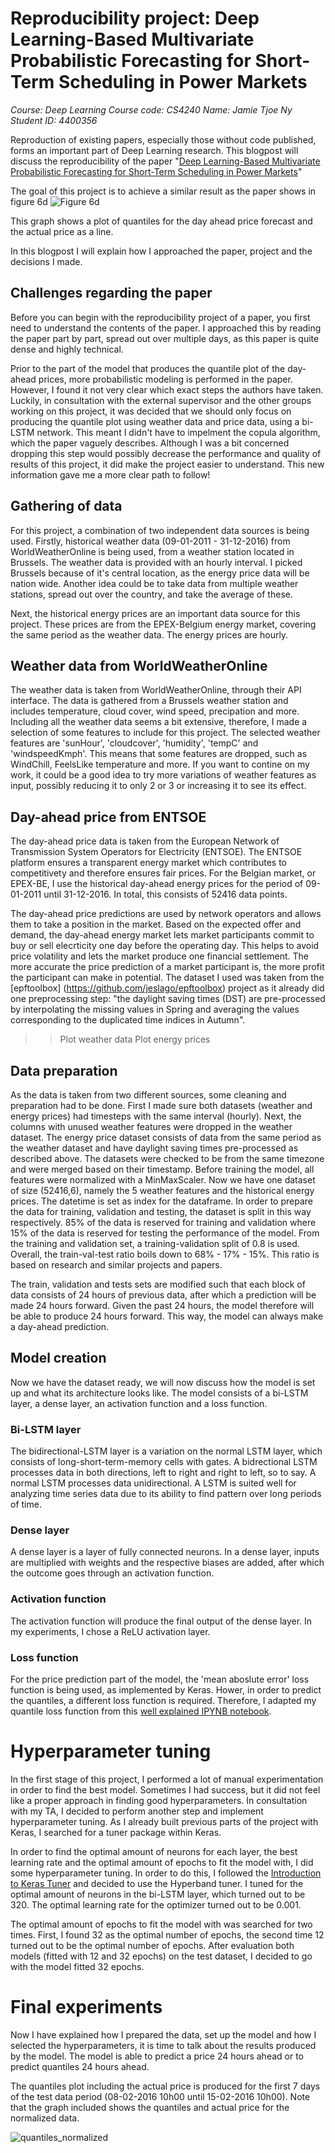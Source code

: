 # Reproducibility project: Deep Learning-Based Multivariate Probabilistic Forecasting for Short-Term Scheduling in Power Markets

*Course: 				Deep Learning
Course code:		CS4240
Name: 				Jamie Tjoe Ny
Student ID: 		4400356*

Reproduction of existing papers, especially those without code published, forms an important part of Deep Learning research. This blogpost will discuss the reproducibility of the paper "[Deep Learning-Based Multivariate Probabilistic Forecasting for Short-Term Scheduling in Power Markets](https://www.researchgate.net/publication/327635519_Deep_Learning-Based_Multivariate_Probabilistic_Forecasting_for_Short-Term_Scheduling_in_Power_Markets)"

The goal of this project is to achieve a similar result as the paper shows in figure 6d
![Figure 6d](https://pasteboard.co/JXrHL3l.png)

This graph shows a plot of quantiles for the day ahead price forecast and the actual price as a line.

In this blogpost I will explain how I approached the paper, project and the decisions I made.

## Challenges regarding the paper

Before you can begin with the reproducibility project of a paper, you first need to understand the contents of the paper. I approached this by reading the paper part by part, spread out over multiple days, as this paper is quite dense and highly technical. 

Prior to the part of the model that produces the quantile plot of the day-ahead prices, more probabilistic modeling is performed in the paper. However, I found it not very clear which exact steps the authors have taken. Luckily, in consultation with the external supervisor and the other groups working on this project, it was decided that we should only focus on producing the quantile plot using weather data and price data, using a bi-LSTM network. This meant I didn't have to impelment the copula algorithm, which the paper vaguely describes. Although I was a bit concerned dropping this step would possibly decrease the performance and quality of results of this project, it did make the project easier to understand. This new information gave me a more clear path to follow!

## Gathering of data
For this project, a combination of two independent data sources is being used. Firstly, historical weather data (09-01-2011 - 31-12-2016) from WorldWeatherOnline is being used, from a weather station located in Brussels. The weather data is provided with an hourly interval. I picked Brussels because of it's central location, as the energy price data will be nation wide. Another idea could be to take data from multiple weather stations, spread out over the country, and take the average of these. 

Next, the historical energy prices are an important data source for this project. These prices are from the EPEX-Belgium energy market, covering the same period as the weather data.  The energy prices are hourly. 

## Weather data from WorldWeatherOnline
The weather data is taken from WorldWeatherOnline, through their API interface. The data is gathered from a Brussels weather station and includes temperature, cloud cover, wind speed, precipation and more. Including all the weather data seems a bit extensive, therefore, I made a selection of some features to include for this project. The selected weather features are 'sunHour', 'cloudcover', 'humidity', 'tempC' and 'windspeedKmph'. This means that some features are dropped, such as WindChill, FeelsLike temperature and more. If you want to contine on my work, it could be a good idea to try more variations of weather features as input, possibly reducing it to only 2 or 3 or increasing it to see its effect. 

## Day-ahead price from ENTSOE
The day-ahead price data is taken from the European Network of Transmission System Operators for Electricity (ENTSOE). The ENTSOE platform ensures a transparent energy market which contributes to competitivety and therefore ensures fair prices. For the Belgian market, or EPEX-BE, I use the historical day-ahead energy prices for the period of 09-01-2011 until 31-12-2016. In total, this consists of 52416 data points.

The day-ahead price predictions are used by network operators and allows them to take a position in the market. Based on the expected offer and demand, the day-ahead energy market lets market participants commit to buy or sell elecrticity one day before the operating day. This helps to avoid price volatility and lets the market produce one financial settlement. The more accurate the price prediction of a market participant is, the more profit the participant can make in potential.
The dataset I used was taken from the [epftoolbox] (https://github.com/jeslago/epftoolbox) project as it already did one preprocessing step: "the daylight saving times (DST) are pre-processed by interpolating the missing values in Spring and averaging the values corresponding to the duplicated time indices in Autumn".



>>Plot weather data
> Plot energy prices

## Data preparation
As the data is taken from two different sources, some cleaning and preparation had to be done. First I made sure both datasets (weather and energy prices) had timesteps with the same interval (hourly). Next, the columns with unused weather features were dropped in the weather dataset. The energy price dataset consists of data from the same period as the weather dataset and have daylight saving times pre-processed as described above. The datasets were checked to be from the same timezone and were merged based on their timestamp. Before training the model, all features were normalized with a MinMaxScaler.
Now we have one dataset of size (52416,6), namely the 5 weather features and the historical energy prices. The datetime is set as index for the dataframe. In order to prepare the data for training, validation and testing, the dataset is split in this way respectively.  85% of the data is reserved for training and validation where 15% of the data is reserved for testing the performance of the model. From the training and validation set, a training-validation split of 0.8 is used. Overall, the train-val-test ratio boils down to 68% - 17% - 15%. This ratio is based on research and similar projects and papers. 

The train, validation and tests sets are modified such that each block of data consists of 24 hours of previous data, after which a prediction will be made 24 hours forward. Given the past 24 hours, the model therefore will be able to produce 24 hours forward. This way, the model can always make a day-ahead prediction.

## Model creation
Now we have the dataset ready, we will now discuss how the model is set up and what its architecture looks like.  The model consists of a bi-LSTM layer, a dense layer, an activation function and a loss function.

###  Bi-LSTM layer
The bidirectional-LSTM layer is a variation on the normal LSTM layer, which consists of long-short-term-memory cells with gates. A bidrectional LSTM processes data in both directions, left to right and right to left, so to say. A normal LSTM processes data unidirectional. A LSTM is suited well for analyzing time series data due to its ability to find pattern over long periods of time.

### Dense layer
A dense layer is a layer of fully connected neurons. In a dense layer, inputs are multiplied with weights and the respective biases are added, after which the outcome goes through an activation function.

### Activation function
The activation function will produce the final output of the dense layer. In my experiments, I chose a ReLU activation layer. 

### Loss function
For the price prediction part of the model, the 'mean aboslute error' loss function is being used, as implemented by Keras. Hower, in order to predict the quantiles, a different loss function is required. Therefore, I adapted my quantile loss function from this [well explained IPYNB notebook](https://github.com/sachinruk/KerasQuantileModel/blob/master/Keras%20Quantile%20Model.ipynb). 

# Hyperparameter tuning
In the first stage of this project, I performed a lot of manual experimentation in order to find the best model. Sometimes I had success, but it did not feel like a proper approach in finding good hyperparameters. In consultation with my TA, I decided to perform another step and implement hyperparameter tuning. As I already built previous parts of the project with Keras, I searched for a tuner package within Keras. 

In order to find the optimal amount of neurons for each layer, the best learning rate and the optimal amount of epochs to fit the model with, I did some hyperparameter tuning. In order to do this, I followed the [Introduction to Keras Tuner](https://www.tensorflow.org/tutorials/keras/keras_tuner) and decided to use the Hyperband tuner. I tuned for the optimal amount of neurons in the bi-LSTM layer, which turned out to be 320. The optimal learning rate for the optimizer turned out to be 0.001. 

The optimal amount of epochs to fit the model with was searched for two times. First, I found 32 as the optimal number of epochs, the second time 12 turned out to be the optimal number of epochs. After evaluation both models (fitted with 12 and 32 epochs) on the test dataset, I decided to go with the model fitted 32 epochs. 

# Final experiments
Now I have explained how I prepared the data, set up the model and how I selected the hyperparameters, it is time to talk about the results produced by the model.  The model is able to predict a price 24 hours ahead or to predict quantiles 24 hours ahead. 

The quantiles plot including the actual price is produced for the first 7 days of the test data period (08-02-2016 10h00 until 15-02-2016 10h00). Note that the graph included shows the quantiles and actual price for the normalized data.

![quantiles_normalized](https://user-images.githubusercontent.com/36470382/115026122-675e2800-9ec2-11eb-8261-c767f591196c.png)

